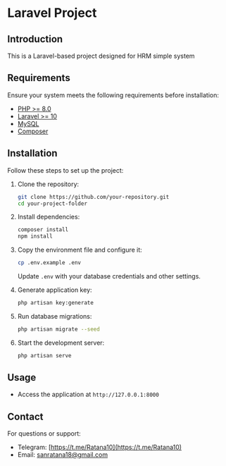 # Laravel Project

## Introduction
This is a Laravel-based project designed for HRM simple system

## Requirements
Ensure your system meets the following requirements before installation:

- [PHP >= 8.0](https://www.php.net/downloads)
- [Laravel >= 10](https://laravel.com/docs/10.x/installation)
- [MySQL](https://dev.mysql.com/downloads/)
- [Composer](https://getcomposer.org/download/)


## Installation
Follow these steps to set up the project:

1. Clone the repository:
   ```sh
   git clone https://github.com/your-repository.git
   cd your-project-folder
   ```

2. Install dependencies:
   ```sh
   composer install
   npm install
   ```

3. Copy the environment file and configure it:
   ```sh
   cp .env.example .env
   ```
   Update `.env` with your database credentials and other settings.

4. Generate application key:
   ```sh
   php artisan key:generate

5. Run database migrations:
   ```sh
   php artisan migrate --seed
   ```

6. Start the development server:
   ```sh
   php artisan serve
   ```

## Usage
- Access the application at `http://127.0.0.1:8000`

## Contact

For questions or support:

- Telegram: [https://t.me/Ratana10](https://t.me/Ratana10)
- Email: [sanratana18@gmail.com](mailto:sanratana18@gmail.com)

